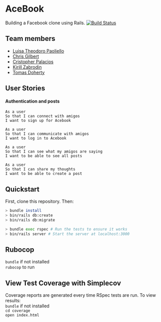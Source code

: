 # AceBook
Building a Facebook clone using Rails.
[![Build Status](https://travis-ci.org/tomasdoh/acebook-floppy-disk.svg?branch=master)](https://travis-ci.org/tomasdoh/acebook-floppy-disk)

## Team members

* [Luisa Theodoro Paoliello](https://github.com/luisatheodoro)
* [Chris Gilbert](https://github.com/chrisjgilbert)
* [Cristopher Palacios](https://github.com/criszelaya24)
* [Kirill Zabrodin](https://github.com/kirillzabrodin)
* [Tomas Doherty](http://github.com/tomasdoh)

## User Stories

#### Authentication and posts
```
As a user
So that I can connect with amigos
I want to sign up for Acebook
```
```
As a user
So that I can communicate with amigos
I want to log in to Acebook
```
```
As a user
So that I can see what my amigos are saying
I want to be able to see all posts
```
```
As a user
So that I can share my thoughts
I want to be able to create a post
```

## Quickstart

First, clone this repository. Then:

```bash
> bundle install
> bin/rails db:create
> bin/rails db:migrate

> bundle exec rspec # Run the tests to ensure it works
> bin/rails server # Start the server at localhost:3000
```

## Rubocop
`bundle` if not installed    
`rubocop` to run    

## View Test Coverage with Simplecov  
Coverage reports are generated every time RSpec tests are run. To view results:  
`bundle` if not installed    
`cd coverage`     
`open index.html`    
